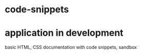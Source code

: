 # code-snippets
# application in development
basic HTML, CSS documentation with code snippets, sandbox

